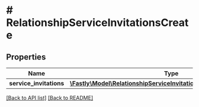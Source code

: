 # # RelationshipServiceInvitationsCreate

## Properties

Name | Type | Description | Notes
------------ | ------------- | ------------- | -------------
**service_invitations** | [**\Fastly\Model\RelationshipServiceInvitationsCreateServiceInvitations**](RelationshipServiceInvitationsCreateServiceInvitations.md) |  | [optional] 


[[Back to API list]](../../README.md#endpoints) [[Back to README]](../../README.md)

